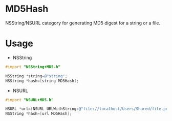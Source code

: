 MD5Hash
=======
NSString/NSURL category for generating MD5 digest for a string or a file.

Usage
=====
- NSString

```objective-c
#import "NSString+MD5.h"

NSString *string=@"string";
NSString *hash=[string MD5Hash];
```
- NSURL

```objective-c
#import "NSURL+MD5.h"

NSURL *url=[NSURL URLWithString:@"file://localhost/Users/Shared/file.pdf"];
NSString *hash=[url MD5Hash];
```



